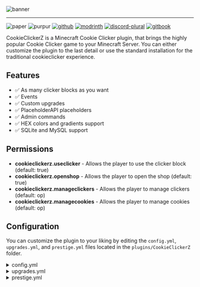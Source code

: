 ![banner](https://cdn.modrinth.com/data/cached_images/88e8a8dce22dd3ae2510467453107342f13049cd.png)

---
![paper](https://cdn.jsdelivr.net/npm/@intergrav/devins-badges@3/assets/compact/supported/paper_vector.svg)
![purpur](https://cdn.jsdelivr.net/npm/@intergrav/devins-badges@3/assets/compact/supported/purpur_vector.svg)
[![github](https://cdn.jsdelivr.net/npm/@intergrav/devins-badges@3/assets/compact/available/github_vector.svg)](https://github.com/KartoffelChipss/cookieclickerz)
[![modrinth](https://cdn.jsdelivr.net/npm/@intergrav/devins-badges@3/assets/compact/available/modrinth_vector.svg)](https://strassburger.dev/)
[![discord-plural](https://cdn.jsdelivr.net/npm/@intergrav/devins-badges@3/assets/compact/social/discord-plural_vector.svg)](https://strassburger.org/discord)
[![gitbook](https://cdn.jsdelivr.net/npm/@intergrav/devins-badges@3/assets/compact/documentation/gitbook_vector.svg)](https://strassburger.dev/)

CookieClickerZ is a Minecraft Cookie Clicker plugin, that brings the highly popular Cookie Clicker game to your Minecraft Server. You can either customize the plugin to the last detail or use the standard installation for the traditional cookieclicker experience.

## Features

* ✅ As many clicker blocks as you want
* ✅ Events
* ✅ Custom upgrades
* ✅ PlaceholderAPI placeholders
* ✅ Admin commands
* ✅ HEX colors and gradients support
* ✅ SQLite and MySQL support

## Permissions

* **cookieclickerz.useclicker** - Allows the player to use the clicker block (default: true)
* **cookieclickerz.openshop** - Allows the player to open the shop (default: true)
* **cookieclickerz.manageclickers** - Allows the player to manage clickers (default: op)
* **cookieclickerz.managecookies** - Allows the player to manage cookies (default: op)

## Configuration

You can customize the plugin to your liking by editing the `config.yml`, `upgrades.yml`, and `prestige.yml` files located in the `plugins/CookieClickerZ` folder.

<details>
<summary>config.yml</summary> 

```yaml
#       _____           _    _         _____ _ _      _               ______
#     / ____|          | |  (_)       / ____| (_)    | |             |___  /
#    | |     ___   ___ | | ___  ___  | |    | |_  ___| | _____ _ __     / /
#    | |    / _ \ / _ \| |/ / |/ _ \ | |    | | |/ __| |/ / _ \ '__|   / /
#    | |___| (_) | (_) |   <| |  __/ | |____| | | (__|   <  __/ |     / /__
#    \_____\___/ \___/|_|\_\_|\___|  \_____|_|_|\___|_|\_\___|_|    /_____|

# !!! COLOR CODES !!!
# This plugin supports old color codes like: &c, &l, &o, etc
# It also supports minimessage, which is a more advanced way to format messages:
# https://docs.advntr.dev/minimessage/format.html
# With these, you can also add HEX colors, gradients, hover and click events, etc

# If set to true, LifeStealZ will check for updates and let you know if there's a newer version
checkForUpdates: true

# Set the language to any code found in the "lang" folder (don't add the .yml extension)
# You can add your own language files. Use https://github.com/KartoffelChipss/LifeStealZ/tree/main/src/main/resources/lang/en-US.yml as a template
# If you want to help translating the plugin, please refer to this article: https://lsz.strassburger.dev/contributing/localization
lang: "en-US"

# The the cookie name
cookieName: "&7Cookies"


# === SOUNDS ===

# The sound that will be played when a player clicks a block
# You can find a list of sounds here: https://hub.spigotmc.org/javadocs/bukkit/org/bukkit/Sound.html
clickSound: "BLOCK_WOODEN_BUTTON_CLICK_ON"

# The sound that will be played when a player buys an upgrade
upgradeSound: "ENTITY_PLAYER_LEVELUP"

# The sound that will be played when a player prestiges
prestigeSound: "ENTITY_PLAYER_LEVELUP"

# The sound when there was an error
errorSound: "ENTITY_VILLAGER_NO"


# === ANTICHEAT ===

anticheat:
  cps:
    # If set to true, the plugin will check for the amount of clicks per second
    enabled: true

    # The maximum amount of clicks per second a player is allowed to do
    max: 15

    # The message that will be sent to a player if they click too fast
    message: "&cYou are clicking too fast!"

    # The commands that will be executed if a player clicks too fast
    commands:
      - "kick %player% &cYou are clicking too fast!"

  nomovement:
    # If set to true, the plugin will check if a player is moving
    enabled: true

    # The maximum amount of time a player is allowed to not move (in seconds)
    max: 15

    # The message that will be sent to a player if they are not moving
    message: "&cYou are not moving!"

    # The commands that will be executed if a player is not moving
    commands:
    # - "kick %player% &cYou are not moving!"


# === STORAGE ===

storage:
  # The type of storage to use. You have the following options:
  # "SQLite"
  type: "SQLite"

  # This section is only relevant if you use a MySQL database
  host: "localhost"
  port: 3306
  database: "cookieclicker"
  username: "root"
  password: "password"
```

</details>

<details>
<summary>upgrades.yml</summary>

```yaml
# === UPGRADES ===

# You can add as many upgrades as you want following this structure
wooden_pickaxe:
  # The name of the upgrade
  name: "&6Wooden Pickaxe"
  # The price of the upgrade
  baseprice: "50"
  # The price multiplier for each upgrade
  priceMultiplier: 1.1
  # The material that will be displayed in the shop
  item: "WOODEN_PICKAXE"
  # The amount of cookies per click the upgrade will add
  cpc: "1"
  # The amount of cookies the player will get while offline
  offlineCookies: "0"

stone_pickaxe:
  name: "&6Stone Pickaxe"
  baseprice: "150"
  priceMultiplier: 1.2
  item: "STONE_PICKAXE"
  cpc: "2"
  offlineCookies: "1"

iron_pickaxe:
  name: "&6Iron Pickaxe"
  baseprice: "500"
  priceMultiplier: 1.3
  item: "IRON_PICKAXE"
  cpc: "4"
  offlineCookies: "2"

# Advanced Resources
diamond_pickaxe:
  name: "&6Diamond Pickaxe"
  baseprice: "2000"
  priceMultiplier: 1.4
  item: "DIAMOND_PICKAXE"
  cpc: "8"
  offlineCookies: "5"

netherite_pickaxe:
  name: "&6Netherite Pickaxe"
  baseprice: "10000"
  priceMultiplier: 1.5
  item: "NETHERITE_PICKAXE"
  cpc: "16"
  offlineCookies: "10"

# Rare Items
enchanted_apple:
  name: "&6Enchanted Golden Apple"
  baseprice: "50000"
  priceMultiplier: 1.6
  item: "ENCHANTED_GOLDEN_APPLE"
  cpc: "32"
  offlineCookies: "20"

elytra:
  name: "&6Elytra"
  baseprice: "250000"
  priceMultiplier: 1.7
  item: "ELYTRA"
  cpc: "64"
  offlineCookies: "40"

dragon_egg:
  name: "&6Dragon Egg"
  baseprice: "1000000"
  priceMultiplier: 1.8
  item: "DRAGON_EGG"
  cpc: "128"
  offlineCookies: "80"

# Special Items
beacon:
  name: "&6Beacon"
  baseprice: "5000000"
  priceMultiplier: 1.9
  item: "BEACON"
  cpc: "256"
  offlineCookies: "160"

nether_star:
  name: "&6Nether Star"
  baseprice: "20000000"
  priceMultiplier: 2.0
  item: "NETHER_STAR"
  cpc: "512"
  offlineCookies: "320"

heart_of_the_sea:
  name: "&6Heart of the Sea"
  baseprice: "100000000"
  priceMultiplier: 2.1
  item: "HEART_OF_THE_SEA"
  cpc: "1024"
  offlineCookies: "640"

# Exotic Items
totem_of_undying:
  name: "&6Totem of Undying"
  baseprice: "500000000"
  priceMultiplier: 2.2
  item: "TOTEM_OF_UNDYING"
  cpc: "2048"
  offlineCookies: "1280"

end_crystal:
  name: "&6End Crystal"
  baseprice: "2500000000"
  priceMultiplier: 2.3
  item: "END_CRYSTAL"
  cpc: "4096"
  offlineCookies: "2560"

shulker_shell:
  name: "&6Shulker Shell"
  baseprice: "10000000000"
  priceMultiplier: 2.4
  item: "SHULKER_SHELL"
  cpc: "8192"
  offlineCookies: "5120"

# Ultimate Items
enchanted_netherite:
  name: "&6Enchanted Netherite Ingot"
  baseprice: "50000000000"
  priceMultiplier: 2.5
  item: "NETHERITE_INGOT"
  cpc: "16384"
  offlineCookies: "10240"

ancient_debris:
  name: "&6Ancient Debris"
  baseprice: "250000000000"
  priceMultiplier: 2.6
  item: "ANCIENT_DEBRIS"
  cpc: "32768"
  offlineCookies: "20480"

block_of_netherite:
  name: "&6Block of Netherite"
  baseprice: "1000000000000"
  priceMultiplier: 2.7
  item: "NETHERITE_BLOCK"
  cpc: "65536"
  offlineCookies: "40960"

# Ultimate Special Items
god_apple:
  name: "&6God Apple"
  baseprice: "5000000000000"
  priceMultiplier: 2.8
  item: "ENCHANTED_GOLDEN_APPLE"
  cpc: "131072"
  offlineCookies: "81920"

# Add more items as needed following this structure
```

</details>

<details>
<summary>prestige.yml</summary>

```yaml
# === PRESTIGE ===

# If set to true, the plugin will enable the prestige system
enabled: true

levels:
  1:
    # The name of the prestige level
    name: "&8&l> <!b>&6Prestige I"
    # The price of the prestige level
    cost: "1M"
    # The multiplier that will be applied to the player's cookies
    multiplier: 2

  2:
    name: "&8&l> <!b>&6Prestige II"
    cost: "10M"
    multiplier: 3

  3:
    name: "&8&l> <!b>&6Prestige III"
    price: "100M"
    multiplier: 4

  4:
    name: "&8&l> <!b>&6Prestige IV"
    cost: "1B"
    multiplier: 5

  5:
    name: "&8&l> <!b>&6Prestige V"
    cost: "10B"
    multiplier: 6
```

</details>